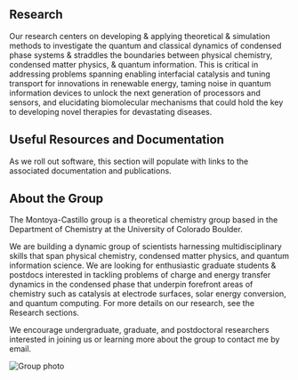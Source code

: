 ## Research
Our research centers on developing & applying theoretical & simulation methods to investigate the quantum and classical dynamics of condensed phase systems & straddles the boundaries between physical chemistry, condensed matter physics, & quantum information. This is critical in addressing problems spanning enabling interfacial catalysis and tuning transport for innovations in renewable energy, taming noise in quantum information devices to unlock the next generation of processors and sensors, and elucidating biomolecular mechanisms that could hold the key to developing novel therapies for devastating diseases.

## Useful Resources and Documentation
As we roll out software, this section will populate with links to the associated documentation and publications.

## About the Group
The Montoya-Castillo group is a theoretical chemistry group based in the Department of Chemistry at the University of Colorado Boulder.

We are building a dynamic group of scientists harnessing multidisciplinary skills that span physical chemistry, condensed matter physics, and quantum information science. We are looking for enthusiastic graduate students & postdocs interested in tackling problems of charge and energy transfer dynamics in the condensed phase that underpin forefront areas of chemistry such as catalysis at electrode surfaces, solar energy conversion, and quantum computing. For more details on our research, see the Research sections. 

We encourage undergraduate, graduate, and postdoctoral researchers interested in joining us or learning more about the group to contact me by email. 


![Group photo](https://github.com/user-attachments/assets/475293d6-7289-47a0-8fc5-f4430ed26dc8)

<!--

**Here are some ideas to get you started:**

🙋‍♀️ A short introduction - what is your organization all about?
🌈 Contribution guidelines - how can the community get involved?
👩‍💻 Useful resources - where can the community find your docs? Is there anything else the community should know?
🍿 Fun facts - what does your team eat for breakfast?
🧙 Remember, you can do mighty things with the power of [Markdown](https://docs.github.com/github/writing-on-github/getting-started-with-writing-and-formatting-on-github/basic-writing-and-formatting-syntax)
-->

